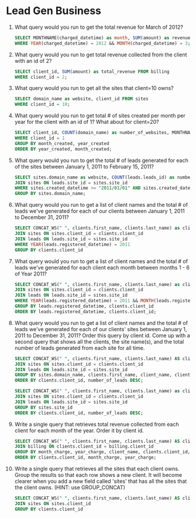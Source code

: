 # Lead Gen Business

1. What query would you run to get the total revenue for March of 2012?

    ```sql
    SELECT MONTHNAME(charged_datetime) as month, SUM(amount) as revenue FROM billing
    WHERE YEAR(charged_datetime) = 2012 && MONTH(charged_datetime) = 3;
    ```

2. What query would you run to get total revenue collected from the client with an id of 2?

    ```sql
    SELECT client_id, SUM(amount) as total_revenue FROM billing
    WHERE client_id = 2;
    ```

3. What query would you run to get all the sites that client=10 owns?

    ```sql
    SELECT domain_name as website, client_id FROM sites
    WHERE client_id = 10;
    ```

4. What query would you run to get total # of sites created per month per year for the client with an id of 1? What about for client=20?

    ```sql
    SELECT client_id, COUNT(domain_name) as number_of_websites, MONTHNAME(created_datetime) as month_created, YEAR(created_datetime) as year_created FROM sites
    WHERE client_id = 1
    GROUP BY month_created, year_created
    ORDER BY year_created, month_created;
    ```

5. What query would you run to get the total # of leads generated for each of the sites between January 1, 2011 to February 15, 2011?

    ```sql
    SELECT sites.domain_name as website, COUNT(leads.leads_id) as number_of_leads, DATE_FORMAT(sites.created_datetime, "%M %e, %Y") AS date_generated  FROM leads
    JOIN sites ON leads.site_id = sites.site_id
    WHERE sites.created_datetime >= "2011/01/01" AND sites.created_datetime <= "2011/02/15"
    GROUP BY sites.domain_name;
    ```

6. What query would you run to get a list of client names and the total # of leads we've generated for each of our clients between January 1, 2011 to December 31, 2011?

    ```sql
    SELECT CONCAT_WS(" ", clients.first_name, clients.last_name) as client_name, COUNT(leads.leads_id) as number_of_leads  FROM clients
    JOIN sites ON sites.client_id = clients.client_id
    JOIN leads ON leads.site_id = sites.site_id
    WHERE YEAR(leads.registered_datetime) = 2011
    GROUP BY clients.client_id
    ```

7. What query would you run to get a list of client names and the total # of leads we've generated for each client each month between months 1 - 6 of Year 2011?

    ```sql
    SELECT CONCAT_WS(" ", clients.first_name, clients.last_name) as client_name, COUNT(clients.client_id) as number_of_leads, MONTHNAME(leads.registered_datetime) AS month_generated FROM clients
    JOIN sites ON sites.client_id = clients.client_id
    JOIN leads ON leads.site_id = sites.site_id
    WHERE YEAR(leads.registered_datetime) = 2011 && MONTH(leads.registered_datetime) < 7
    GROUP BY leads.registered_datetime, clients.client_id
    ORDER BY leads.registered_datetime, clients.client_id;
    ```

8. What query would you run to get a list of client names and the total # of leads we've generated for each of our clients' sites between January 1, 2011 to December 31, 2011? Order this query by client id.  Come up with a second query that shows all the clients, the site name(s), and the total number of leads generated from each site for all time.

    ```sql
    SELECT CONCAT_WS(" ", clients.first_name, clients.last_name) AS client_name, sites.domain_name as website, COUNT(sites.domain_name) as number_of_leads FROM clients
    JOIN sites ON sites.client_id = clients.client_id
    JOIN leads ON leads.site_id = sites.site_id
    GROUP BY sites.domain_name, clients.first_name, client_name, clients.client_id
    ORDER BY clients.client_id, number_of_leads DESC;
    ```

    ```sql
    SELECT CONCAT_WS(" ", clients.first_name, clients.last_name) as client_name, sites.domain_name as website, COUNT(sites.site_id) AS number_of_leads FROM clients
    JOIN sites ON sites.client_id = clients.client_id
    JOIN leads ON leads.site_id = sites.site_id
    GROUP BY sites.site_id
    ORDER BY clients.client_id, number_of_leads DESC;
    ```

9. Write a single query that retrieves total revenue collected from each client for each month of the year. Order it by client id.

    ```sql
    SELECT CONCAT_WS(" ", clients.first_name, clients.last_name) AS client_name, SUM(billing.amount) as Total_Revenue, MONTHNAME(billing.charged_datetime) as month_charge, YEAR(billing.charged_datetime) as year_charge FROM clients
    JOIN billing ON clients.client_id = billing.client_id
    GROUP BY month_charge, year_charge, client_name, clients.client_id, billing.amount
    ORDER BY clients.client_id, month_charge, year_charge;
    ```

10. Write a single query that retrieves all the sites that each client owns. Group the results so that each row shows a new client. It will become clearer when you add a new field called 'sites' that has all the sites that the client owns. (HINT: use GROUP_CONCAT)

    ```sql
    SELECT CONCAT_WS(" ", clients.first_name, clients.last_name) AS client_name, GROUP_CONCAT(" ", sites.domain_name) AS sites FROM clients
    JOIN sites ON sites.client_id
    GROUP BY clients.client_id
    ```
